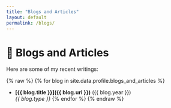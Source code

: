 ```yaml
---
title: "Blogs and Articles"
layout: default
permalink: /blogs/
---
```


# 📝 Blogs and Articles

Here are some of my recent writings:

{% raw %}
{% for blog in site.data.profile.blogs_and_articles %}
- **[{{ blog.title }}]({{ blog.url }})** ({{ blog.year }})  
  *{{ blog.type }}*
{% endfor %}
{% endraw %}
